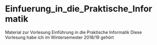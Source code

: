 # Einfuerung_in_die_Praktische_Informatik

Material zur Vorlesung Einführung in die Praktische Informatik
Diese Vorlesung habe ich im Wintersemester 2018/19 gehört
